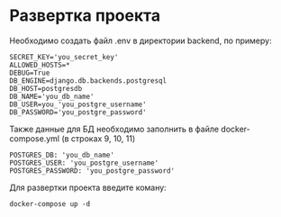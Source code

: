 # Развертка проекта
Необходимо создать файл .env в директории backend, по примеру:
```
SECRET_KEY='you_secret_key'
ALLOWED_HOSTS=*
DEBUG=True
DB_ENGINE=django.db.backends.postgresql
DB_HOST=postgresdb
DB_NAME='you_db_name'
DB_USER=you_'you_postgre_username'
DB_PASSWORD='you_postgre_password'
```
Также данные для БД необходимо заполнить в файле docker-compose.yml (в строках 9, 10, 11)
```
POSTGRES_DB: 'you_db_name'
POSTGRES_USER: 'you_postgre_username'
POSTGRES_PASSWORD: 'you_postgre_password'
```
Для развертки проекта введите коману:
```
docker-compose up -d
```